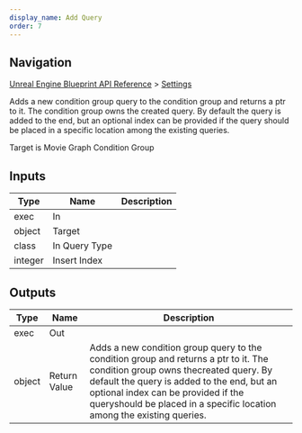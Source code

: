```yaml
---
display_name: Add Query
order: 7
---
```

## Navigation

[Unreal Engine Blueprint API Reference](https://dev.epicgames.com/documentation/en-us/unreal-engine/BlueprintAPI) > [Settings](https://dev.epicgames.com/documentation/en-us/unreal-engine/BlueprintAPI/Settings)

Adds a new condition group query to the condition group and returns a ptr to it. The condition group owns the
created query. By default the query is added to the end, but an optional index can be provided if the query
should be placed in a specific location among the existing queries.

Target is Movie Graph Condition Group

## Inputs

| Type | Name | Description |
| --- | --- | --- |
| exec | In |  |
| object | Target |  |
| class | In Query Type |  |
| integer | Insert Index |  |

## Outputs

| Type | Name | Description |
| --- | --- | --- |
| exec | Out |  |
| object | Return Value | Adds a new condition group query to the condition group and returns a ptr to it. The condition group owns thecreated query. By default the query is added to the end, but an optional index can be provided if the queryshould be placed in a specific location among the existing queries. |

